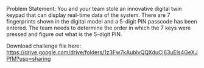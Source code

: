 Problem Statement:
	You and your team stole an innovative digital twin keypad that can display real-time data of the system. 
  There are 7 fingerprints shown in the digital model and a 5-digit PIN passcode has been entered. 
  The team needs to determine the order in which the 7 keys were pressed and figure out what is the 5-digit PIN. 

Download challenge file here:
https://drive.google.com/drive/folders/1z3Fw7kAublvQQXduCj63uEls4GeXJPfM?usp=sharing
